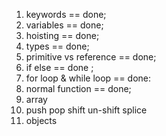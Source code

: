 1) keywords == done;
2) variables == done;
3) hoisting == done;
4) types == done;
5) primitive vs reference == done;
6) if else == done ;
7) for loop & while loop == done:
8) normal function == done;
9) array
10) push pop shift un-shift splice
11) objects
